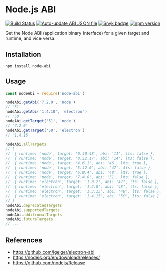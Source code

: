 # Node.js ABI

[![Build Status](https://github.com/electron/node-abi/actions/workflows/test.yml/badge.svg)](https://github.com/electron/node-abi/actions/workflows/test.yml)
[![Auto-update ABI JSON file](https://github.com/electron/node-abi/actions/workflows/update-abi.yml/badge.svg)](https://github.com/electron/node-abi/actions/workflows/update-abi.yml)
[![Snyk badge](https://snyk.io/test/github/electron/node-abi/badge.svg)](https://snyk.io/test/github/electron/node-abi)
[![npm version](http://img.shields.io/npm/v/node-abi.svg)](https://npmjs.org/package/node-abi)

Get the Node ABI (application binary interface) for a given target and runtime, and vice versa.

## Installation

```shell
npm install node-abi
```

## Usage

```javascript
const nodeAbi = require('node-abi')

nodeAbi.getAbi('7.2.0', 'node')
// '51'
nodeAbi.getAbi('1.4.10', 'electron')
// '50'
nodeAbi.getTarget('51', 'node')
// '7.2.0'
nodeAbi.getTarget('50', 'electron')
// '1.4.15'

nodeAbi.allTargets
// [
//  { runtime: 'node', target: '0.10.48', abi: '11', lts: false },
//  { runtime: 'node', target: '0.12.17', abi: '14', lts: false },
//  { runtime: 'node', target: '4.6.1', abi: '46', lts: true },
//  { runtime: 'node', target: '5.12.0', abi: '47', lts: false },
//  { runtime: 'node', target: '6.9.4', abi: '48', lts: true },
//  { runtime: 'node', target: '7.4.0', abi: '51', lts: false },
//  { runtime: 'electron', target: '1.0.2', abi: '47', lts: false },
//  { runtime: 'electron', target: '1.2.8', abi: '48', lts: false },
//  { runtime: 'electron', target: '1.3.13', abi: '49', lts: false },
//  { runtime: 'electron', target: '1.4.15', abi: '50', lts: false }
// ]
nodeAbi.deprecatedTargets
nodeAbi.supportedTargets
nodeAbi.additionalTargets
nodeAbi.futureTargets
// ...
```

## References

- https://github.com/lgeiger/electron-abi
- https://nodejs.org/en/download/releases/
- https://github.com/nodejs/Release
